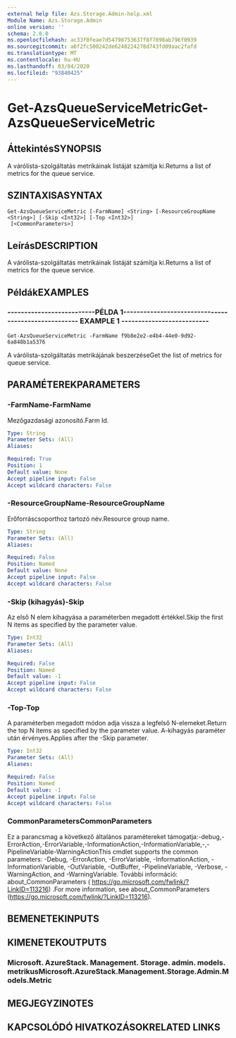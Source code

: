 ```yaml
---
external help file: Azs.Storage.Admin-help.xml
Module Name: Azs.Storage.Admin
online version: ''
schema: 2.0.0
ms.openlocfilehash: ac33f0feae7d54798753637f8f7898ab796f0939
ms.sourcegitcommit: a6f2fc500242de6248224278d743fd09aac2fafd
ms.translationtype: MT
ms.contentlocale: hu-HU
ms.lasthandoff: 03/04/2020
ms.locfileid: "93840425"
---
```

# <span data-ttu-id="18164-101">Get-AzsQueueServiceMetric</span><span class="sxs-lookup"><span data-stu-id="18164-101">Get-AzsQueueServiceMetric</span></span>

## <span data-ttu-id="18164-102">Áttekintés</span><span class="sxs-lookup"><span data-stu-id="18164-102">SYNOPSIS</span></span>
<span data-ttu-id="18164-103">A várólista-szolgáltatás metrikáinak listáját számítja ki.</span><span class="sxs-lookup"><span data-stu-id="18164-103">Returns a list of metrics for the queue service.</span></span>

## <span data-ttu-id="18164-104">SZINTAXISA</span><span class="sxs-lookup"><span data-stu-id="18164-104">SYNTAX</span></span>

```
Get-AzsQueueServiceMetric [-FarmName] <String> [-ResourceGroupName <String>] [-Skip <Int32>] [-Top <Int32>]
 [<CommonParameters>]
```

## <span data-ttu-id="18164-105">Leírás</span><span class="sxs-lookup"><span data-stu-id="18164-105">DESCRIPTION</span></span>
<span data-ttu-id="18164-106">A várólista-szolgáltatás metrikáinak listáját számítja ki.</span><span class="sxs-lookup"><span data-stu-id="18164-106">Returns a list of metrics for the queue service.</span></span>

## <span data-ttu-id="18164-107">Példák</span><span class="sxs-lookup"><span data-stu-id="18164-107">EXAMPLES</span></span>

### <span data-ttu-id="18164-108">--------------------------PÉLDA 1--------------------------</span><span class="sxs-lookup"><span data-stu-id="18164-108">-------------------------- EXAMPLE 1 --------------------------</span></span>
```
Get-AzsQueueServiceMetric -FarmName f9b8e2e2-e4b4-44e0-9d92-6a848b1a5376
```

<span data-ttu-id="18164-109">A várólista-szolgáltatás metrikájának beszerzése</span><span class="sxs-lookup"><span data-stu-id="18164-109">Get the list of metrics for queue service.</span></span>

## <span data-ttu-id="18164-110">PARAMÉTEREK</span><span class="sxs-lookup"><span data-stu-id="18164-110">PARAMETERS</span></span>

### <span data-ttu-id="18164-111">-FarmName</span><span class="sxs-lookup"><span data-stu-id="18164-111">-FarmName</span></span>
<span data-ttu-id="18164-112">Mezőgazdasági azonosító.</span><span class="sxs-lookup"><span data-stu-id="18164-112">Farm Id.</span></span>

```yaml
Type: String
Parameter Sets: (All)
Aliases: 

Required: True
Position: 1
Default value: None
Accept pipeline input: False
Accept wildcard characters: False
```

### <span data-ttu-id="18164-113">-ResourceGroupName</span><span class="sxs-lookup"><span data-stu-id="18164-113">-ResourceGroupName</span></span>
<span data-ttu-id="18164-114">Erőforráscsoporthoz tartozó név.</span><span class="sxs-lookup"><span data-stu-id="18164-114">Resource group name.</span></span>

```yaml
Type: String
Parameter Sets: (All)
Aliases: 

Required: False
Position: Named
Default value: None
Accept pipeline input: False
Accept wildcard characters: False
```

### <span data-ttu-id="18164-115">-Skip (kihagyás)</span><span class="sxs-lookup"><span data-stu-id="18164-115">-Skip</span></span>
<span data-ttu-id="18164-116">Az első N elem kihagyása a paraméterben megadott értékkel.</span><span class="sxs-lookup"><span data-stu-id="18164-116">Skip the first N items as specified by the parameter value.</span></span>

```yaml
Type: Int32
Parameter Sets: (All)
Aliases: 

Required: False
Position: Named
Default value: -1
Accept pipeline input: False
Accept wildcard characters: False
```

### <span data-ttu-id="18164-117">-Top</span><span class="sxs-lookup"><span data-stu-id="18164-117">-Top</span></span>
<span data-ttu-id="18164-118">A paraméterben megadott módon adja vissza a legfelső N-elemeket.</span><span class="sxs-lookup"><span data-stu-id="18164-118">Return the top N items as specified by the parameter value.</span></span>
<span data-ttu-id="18164-119">A-kihagyás paraméter után érvényes.</span><span class="sxs-lookup"><span data-stu-id="18164-119">Applies after the -Skip parameter.</span></span>

```yaml
Type: Int32
Parameter Sets: (All)
Aliases: 

Required: False
Position: Named
Default value: -1
Accept pipeline input: False
Accept wildcard characters: False
```

### <span data-ttu-id="18164-120">CommonParameters</span><span class="sxs-lookup"><span data-stu-id="18164-120">CommonParameters</span></span>
<span data-ttu-id="18164-121">Ez a parancsmag a következő általános paramétereket támogatja:-debug,-ErrorAction,-ErrorVariable,-InformationAction,-InformationVariable,-,-PipelineVariable-WarningAction</span><span class="sxs-lookup"><span data-stu-id="18164-121">This cmdlet supports the common parameters: -Debug, -ErrorAction, -ErrorVariable, -InformationAction, -InformationVariable, -OutVariable, -OutBuffer, -PipelineVariable, -Verbose, -WarningAction, and -WarningVariable.</span></span> <span data-ttu-id="18164-122">További információ: about_CommonParameters ( https://go.microsoft.com/fwlink/?LinkID=113216) .</span><span class="sxs-lookup"><span data-stu-id="18164-122">For more information, see about_CommonParameters (https://go.microsoft.com/fwlink/?LinkID=113216).</span></span>

## <span data-ttu-id="18164-123">BEMENETEK</span><span class="sxs-lookup"><span data-stu-id="18164-123">INPUTS</span></span>

## <span data-ttu-id="18164-124">KIMENETEK</span><span class="sxs-lookup"><span data-stu-id="18164-124">OUTPUTS</span></span>

### <span data-ttu-id="18164-125">Microsoft. AzureStack. Management. Storage. admin. models. metrikus</span><span class="sxs-lookup"><span data-stu-id="18164-125">Microsoft.AzureStack.Management.Storage.Admin.Models.Metric</span></span>

## <span data-ttu-id="18164-126">MEGJEGYZI</span><span class="sxs-lookup"><span data-stu-id="18164-126">NOTES</span></span>

## <span data-ttu-id="18164-127">KAPCSOLÓDÓ HIVATKOZÁSOK</span><span class="sxs-lookup"><span data-stu-id="18164-127">RELATED LINKS</span></span>

